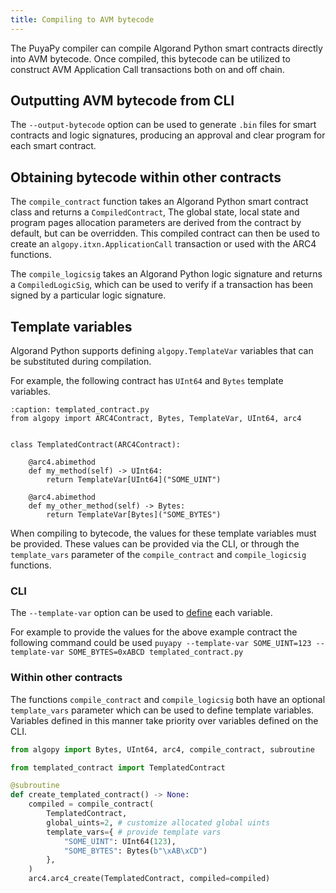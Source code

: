 ```yaml
---
title: Compiling to AVM bytecode
---
```


The PuyaPy compiler can compile Algorand Python smart contracts directly into AVM bytecode.
Once compiled, this bytecode can be utilized to construct AVM Application Call transactions both on and off chain.

## Outputting AVM bytecode from CLI

The `--output-bytecode` option can be used to generate `.bin` files for smart contracts and logic signatures, producing an approval and clear program for each smart contract.

## Obtaining bytecode within other contracts

The `compile_contract` function takes an Algorand Python smart contract class and returns a `CompiledContract`,
The global state, local state and program pages allocation parameters are derived from the contract by default, but can be overridden.
This compiled contract can then be used to create an `algopy.itxn.ApplicationCall` transaction or used with the ARC4 functions.

The `compile_logicsig` takes an Algorand Python logic signature and returns a `CompiledLogicSig`, which can be used to
verify if a transaction has been signed by a particular logic signature.

## Template variables

Algorand Python supports defining `algopy.TemplateVar` variables that can be substituted during compilation.

For example, the following contract has `UInt64` and `Bytes` template variables.

```{code-block} python
:caption: templated_contract.py
from algopy import ARC4Contract, Bytes, TemplateVar, UInt64, arc4


class TemplatedContract(ARC4Contract):

    @arc4.abimethod
    def my_method(self) -> UInt64:
        return TemplateVar[UInt64]("SOME_UINT")

    @arc4.abimethod
    def my_other_method(self) -> Bytes:
        return TemplateVar[Bytes]("SOME_BYTES")
```

When compiling to bytecode, the values for these template variables must be provided. These values can be provided via the CLI,
or through the `template_vars` parameter of the `compile_contract` and `compile_logicsig` functions.

### CLI

The `--template-var` option can be used to [define](compiler#defining-template-values) each variable.

For example to provide the values for the above example contract the following command could be used
`puyapy --template-var SOME_UINT=123 --template-var SOME_BYTES=0xABCD templated_contract.py`

### Within other contracts

The functions `compile_contract` and `compile_logicsig` both have an optional `template_vars` parameter
which can be used to define template variables. Variables defined in this manner take priority over variables defined on the CLI.

```python
from algopy import Bytes, UInt64, arc4, compile_contract, subroutine

from templated_contract import TemplatedContract

@subroutine
def create_templated_contract() -> None:
    compiled = compile_contract(
        TemplatedContract,
        global_uints=2, # customize allocated global uints
        template_vars={ # provide template vars
            "SOME_UINT": UInt64(123),
            "SOME_BYTES": Bytes(b"\xAB\xCD")
        },
    )
    arc4.arc4_create(TemplatedContract, compiled=compiled)
```
